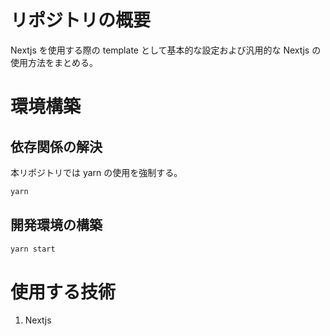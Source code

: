 # リポジトリの概要

Nextjs を使用する際の template として基本的な設定および汎用的な Nextjs の使用方法をまとめる。

# 環境構築

## 依存関係の解決

本リポジトリでは yarn の使用を強制する。

```bash
yarn
```

## 開発環境の構築

```bash
yarn start
```

# 使用する技術

1. Nextjs
